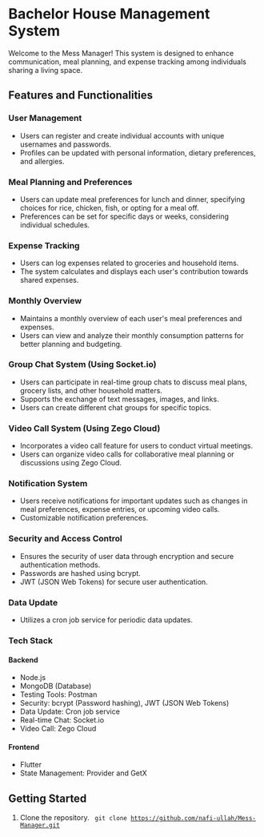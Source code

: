 # Bachelor House Management System

Welcome to the Mess Manager! This system is designed to enhance communication, meal planning, and expense tracking among individuals sharing a living space.

## Features and Functionalities

### User Management
- Users can register and create individual accounts with unique usernames and passwords.
- Profiles can be updated with personal information, dietary preferences, and allergies.

### Meal Planning and Preferences
- Users can update meal preferences for lunch and dinner, specifying choices for rice, chicken, fish, or opting for a meal off.
- Preferences can be set for specific days or weeks, considering individual schedules.

### Expense Tracking
- Users can log expenses related to groceries and household items.
- The system calculates and displays each user's contribution towards shared expenses.

### Monthly Overview
- Maintains a monthly overview of each user's meal preferences and expenses.
- Users can view and analyze their monthly consumption patterns for better planning and budgeting.

### Group Chat System (Using Socket.io)
- Users can participate in real-time group chats to discuss meal plans, grocery lists, and other household matters.
- Supports the exchange of text messages, images, and links.
- Users can create different chat groups for specific topics.

### Video Call System (Using Zego Cloud)
- Incorporates a video call feature for users to conduct virtual meetings.
- Users can organize video calls for collaborative meal planning or discussions using Zego Cloud.

### Notification System
- Users receive notifications for important updates such as changes in meal preferences, expense entries, or upcoming video calls.
- Customizable notification preferences.

### Security and Access Control
- Ensures the security of user data through encryption and secure authentication methods.
- Passwords are hashed using bcrypt.
- JWT (JSON Web Tokens) for secure user authentication.

### Data Update
- Utilizes a cron job service for periodic data updates.

### Tech Stack

#### Backend
- Node.js
- MongoDB (Database)
- Testing Tools: Postman
- Security: bcrypt (Password hashing), JWT (JSON Web Tokens)
- Data Update: Cron job service
- Real-time Chat: Socket.io
- Video Call: Zego Cloud

#### Frontend
- Flutter
- State Management: Provider and GetX

## Getting Started

1. Clone the repository.
  <code> git clone https://github.com/nafi-ullah/Mess-Manager.git </code>


